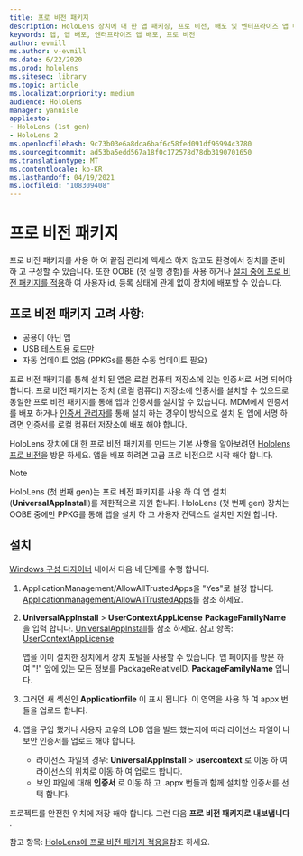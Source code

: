 ```yaml
---
title: 프로 비전 패키지
description: HoloLens 장치에 대 한 앱 패키징, 프로 비전, 배포 및 엔터프라이즈 앱 배포에 대해 알아봅니다.
keywords: 앱, 앱 배포, 엔터프라이즈 앱 배포, 프로 비전
author: evmill
ms.author: v-evmill
ms.date: 6/22/2020
ms.prod: hololens
ms.sitesec: library
ms.topic: article
ms.localizationpriority: medium
audience: HoloLens
manager: yannisle
appliesto:
- HoloLens (1st gen)
- HoloLens 2
ms.openlocfilehash: 9c73b03e6a8dca6baf6c58fed091df96994c3780
ms.sourcegitcommit: ad53ba5edd567a18f0c172578d78db3190701650
ms.translationtype: MT
ms.contentlocale: ko-KR
ms.lasthandoff: 04/19/2021
ms.locfileid: "108309408"
---
```

# <a name="provisioning-package"></a>프로 비전 패키지

프로 비전 패키지를 사용 하 여 끝점 관리에 액세스 하지 않고도 환경에서 장치를 준비 하 고 구성할 수 있습니다. 또한 OOBE (첫 실행 경험)를 사용 하거나 [설치 중에 프로 비전 패키지를 적용](https://docs.microsoft.com/hololens/hololens-provisioning##apply-a-provisioning-package-to-hololens-during-setup)하 여 사용자 id, 등록 상태에 관계 없이 장치에 배포할 수 있습니다.

## <a name="provisioning-packages-considerations"></a>프로 비전 패키지 고려 사항:

* 공용이 아닌 앱
* USB 테스트용 로드만
* 자동 업데이트 없음 (PPKGs를 통한 수동 업데이트 필요)

프로 비전 패키지를 통해 설치 된 앱은 로컬 컴퓨터 저장소에 있는 인증서로 서명 되어야 합니다. 프로 비전 패키지는 장치 (로컬 컴퓨터) 저장소에 인증서를 설치할 수 있으므로 동일한 프로 비전 패키지를 통해 앱과 인증서를 설치할 수 있습니다. MDM에서 인증서를 배포 하거나 [인증서 관리자](certificate-manager.md)를 통해 설치 하는 경우이 방식으로 설치 된 앱에 서명 하려면 인증서를 로컬 컴퓨터 저장소에 배포 해야 합니다.

HoloLens 장치에 대 한 프로 비전 패키지를 만드는 기본 사항을 알아보려면 [Hololens 프로 비전](https://docs.microsoft.com/hololens/hololens-provisioning)을 방문 하세요. 앱을 배포 하려면 고급 프로 비전으로 시작 해야 합니다.

> [!NOTE]
> HoloLens (첫 번째 gen)는 프로 비전 패키지를 사용 하 여 앱 설치 (**UniversalAppInstall**)를 제한적으로 지원 합니다. HoloLens (첫 번째 gen) 장치는 OOBE 중에만 PPKG를 통해 앱을 설치 하 고 사용자 컨텍스트 설치만 지원 합니다.

## <a name="setup"></a>설치

[Windows 구성 디자이너](https://www.microsoft.com/store/productId/9NBLGGH4TX22) 내에서 다음 네 단계를 수행 합니다.

1. ApplicationManagement/AllowAllTrustedApps을 "Yes"로 설정 합니다. [Applicationmanagement/AllowAllTrustedApps](https://docs.microsoft.com/windows/client-management/mdm/policy-csp-applicationmanagement#applicationmanagement-allowalltrustedapps)를 참조 하세요.

2. **UniversalAppInstall**  >  **UserContextAppLicense** **PackageFamilyName** 을 입력 합니다. [UniversalAppInstall](https://docs.microsoft.com/windows/configuration/wcd/wcd-universalappinstall)를 참조 하세요. 참고 항목: [UserContextAppLicense](https://docs.microsoft.com/windows/configuration/wcd/wcd-universalappinstall#usercontextapplicense)

   앱을 이미 설치한 장치에서 장치 포털을 사용할 수 있습니다. 앱 페이지를 방문 하 여 "!" 앞에 있는 모든 정보를 PackageRelativeID. **PackageFamilyName** 입니다.

3. 그러면 새 섹션인 **Applicationfile** 이 표시 됩니다. 이 영역을 사용 하 여 appx 번들을 업로드 합니다.

4. 앱을 구입 했거나 사용자 고유의 LOB 앱을 빌드 했는지에 따라 라이선스 파일이 나 보안 인증서를 업로드 해야 합니다.

    - 라이선스 파일의 경우: **UniversalAppInstall**  >  **usercontext** 로 이동 하 여 라이선스의 위치로 이동 하 여 업로드 합니다.
    - 보안 파일에 대해 **인증서** 로 이동 하 고 .appx 번들과 함께 설치할 인증서를 선택 합니다.

프로젝트를 안전한 위치에 저장 해야 합니다. 그런 다음 **프로 비전 패키지로** **내보냅니다** .  

참고 항목: [HoloLens에 프로 비전 패키지 적용을](https://docs.microsoft.com/hololens/hololens-provisioning#apply-a-provisioning-package-to-hololens-during-setup)참조 하세요.
